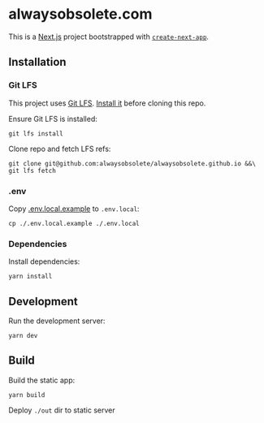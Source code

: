 # alwaysobsolete.com

This is a [Next.js](https://nextjs.org) project bootstrapped with [`create-next-app`](https://nextjs.org/docs/app/api-reference/cli/create-next-app).

## Installation

### Git LFS

This project uses [Git LFS](https://git-lfs.com/). [Install it](https://github.com/git-lfs/git-lfs?utm_source=gitlfs_site&utm_medium=installation_link&utm_campaign=gitlfs#installing) before cloning this repo.

Ensure Git LFS is installed:

```shell
git lfs install
```

Clone repo and fetch LFS refs:

```
git clone git@github.com:alwaysobsolete/alwaysobsolete.github.io &&\
git lfs fetch
```

### .env

Copy [.env.local.example](/.env.local.example) to `.env.local`:

```shell
cp ./.env.local.example ./.env.local
```

### Dependencies

Install dependencies:

```shell
yarn install
```

## Development

Run the development server:

```shell
yarn dev
```

## Build

Build the static app:

```shell
yarn build
```

Deploy `./out` dir to static server
